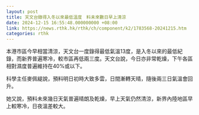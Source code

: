 ```yaml
---
layout: post
title: 天文台錄得入冬以來最低溫度　料未來數日早上清涼
date: 2024-12-15 16:55:48.000000000 +08:00
link: https://news.rthk.hk/rthk/ch/component/k2/1783568-20241215.htm
categories: rthk
---
```


本港市區今早相當清涼，天文台一度錄得最低氣溫13度，是入冬以來的最低紀錄，而新界普遍寒冷，較市區再低兩三度。天文台說，今日亦非常乾燥，下午各區相對濕度普遍維持在40%或以下。

科學主任麥佩緹說，預料明日初時大致多雲，日間漸轉天晴，隨後兩三日氣溫會回升。

她又說，預料未來幾日天氣普遍晴朗及乾燥，早上天氣仍然清涼，新界內陸地區早上較寒冷，日夜溫差較大。

